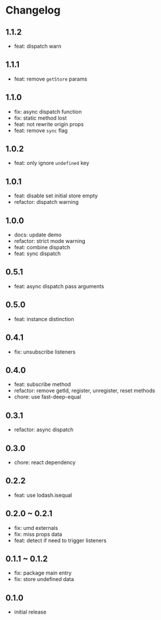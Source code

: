 # Changelog

## 1.1.2

- feat: dispatch warn

## 1.1.1

- feat: remove `getStore` params

## 1.1.0

- fix: async dispatch function
- fix: static method lost
- feat: not rewrite origin props
- feat: remove `sync` flag

## 1.0.2

- feat: only ignore `undefined` key

## 1.0.1

- feat: disable set initial store empty
- refactor: dispatch warning

## 1.0.0

- docs: update demo
- refactor: strict mode warning
- feat: combine dispatch
- feat: sync dispatch

## 0.5.1

- feat: async dispatch pass arguments

## 0.5.0

- feat: instance distinction

## 0.4.1

- fix: unsubscribe listeners

## 0.4.0

- feat: subscribe method
- refactor: remove getId, register, unregister, reset methods
- chore: use fast-deep-equal

## 0.3.1

- refactor: async dispatch

## 0.3.0

- chore: react dependency

## 0.2.2

- feat: use lodash.isequal

## 0.2.0 ~ 0.2.1

- fix: umd externals
- fix: miss props data
- feat: detect if need to trigger listeners

## 0.1.1 ~ 0.1.2

- fix: package main entry
- fix: store undefined data

## 0.1.0

- initial release
